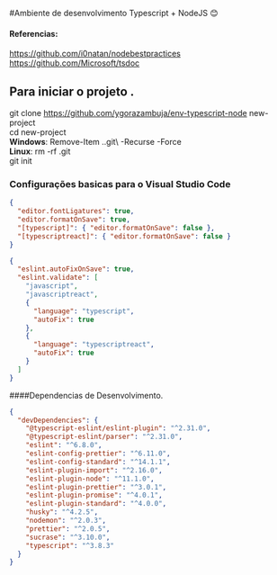 #Ambiente de desenvolvimento Typescript + NodeJS :blush:

#### Referencias:
https://github.com/i0natan/nodebestpractices
https://github.com/Microsoft/tsdoc


## Para iniciar o projeto .

git clone https://github.com/ygorazambuja/env-typescript-node new-project \
cd new-project \
**Windows**: Remove-Item .\.git\ -Recurse -Force \
**Linux**: rm -rf .git \
git init 


### Configurações basicas para o Visual Studio Code

```json
{
  "editor.fontLigatures": true,
  "editor.formatOnSave": true,
  "[typescript]": { "editor.formatOnSave": false },
  "[typescriptreact]": { "editor.formatOnSave": false }
}
```

```json
{
  "eslint.autoFixOnSave": true,
  "eslint.validate": [
    "javascript",
    "javascriptreact",
    {
      "language": "typescript",
      "autoFix": true
    },
    {
      "language": "typescriptreact",
      "autoFix": true
    }
  ]
}
```

####Dependencias de Desenvolvimento.

```json
{
  "devDependencies": {
    "@typescript-eslint/eslint-plugin": "^2.31.0",
    "@typescript-eslint/parser": "^2.31.0",
    "eslint": "^6.8.0",
    "eslint-config-prettier": "^6.11.0",
    "eslint-config-standard": "^14.1.1",
    "eslint-plugin-import": "^2.16.0",
    "eslint-plugin-node": "^11.1.0",
    "eslint-plugin-prettier": "^3.0.1",
    "eslint-plugin-promise": "^4.0.1",
    "eslint-plugin-standard": "^4.0.0",
    "husky": "^4.2.5",
    "nodemon": "^2.0.3",
    "prettier": "^2.0.5",
    "sucrase": "^3.10.0",
    "typescript": "^3.8.3"
  }
}
```
